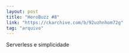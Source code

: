 ```yaml
---
layout: post
title: "HeroBuzz #8"
link: "https://ckarchive.com/b/92uzhnhom72g"
tag: "arquivo"
---
```

Serverless e simplicidade
